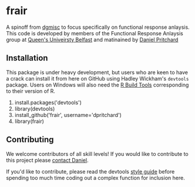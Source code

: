 # frair

A spinoff from [dgmisc][dgmisc] to focus specifically on functional response anlaysis.  This code is developed by members of the Functional Response Anlaysis group at [Queen's Univeirsty Belfast][qub] and matinained by [Daniel Pritchard][dp]

## Installation
This package is under heavy development, but users who are keen to have a crack can install it from here on GitHub using Hadley Wickham's `devtools` package.  Users on Windows will also need the [R Build Tools][rtools] corresponding to their version of R.

1. install.packages('devtools')
2. library(devtools)
3. install_github('frair', username='dpritchard')
4. library(frair)

## Contributing
We welcome contributors of all skill levels!  If you would like to contribute to this project please [contact Daniel][dpcontact].  

If you'd like to contribute, please read the devtools [style guide][hwsg] before spending too much time coding out a complex function for inclusion here.  

[dpcontact]: http://www.pritchard.co/contact
[hwsg]: https://github.com/hadley/devtools/wiki/Style
[rtools]: http://cran.r-project.org/bin/windows/Rtools/
[qub]: http://www.qub.ac.uk
[dp]: http://www.pritchard.co
[dgmisc]: https://github.com/dpritchard/dgmisc